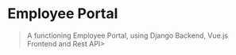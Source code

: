 # Employee Portal

> A functioning Employee Portal, using Django Backend, Vue.js Frontend and Rest API>
